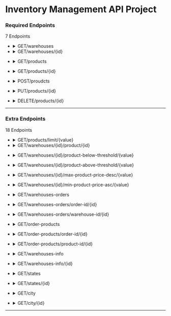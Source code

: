 # Inventory Management API Project

<!-- Begining of Required Endpoints -->
### **Required Endpoints**  
7 Endpoints
  + <details>
      <summary>GET/warehouses</summary>
      &emsp;Objective: See every warehouses' inventory<br>
      &emsp;Input(s): n/a<br>
      &emsp;Output(s): Returns all warehouses' inventory <br>
      &emsp;Table(s): warehouse_inventory
    </details>

  + <details>
    <summary>GET/warehouses/{id}</summary>
    &emsp;Objective: See every a warehouse's inventory<br>
    &emsp;Input(s): parameter -> location <br>
    &emsp;&emsp;&emsp;&emsp;&emsp;warehouse id -> url parameter <br>
    &emsp;Output(s): Returns all inventory from a warehouse <br>
    &emsp;Table(s): warehouse_inventory
  </details>
  
  + <details>
    <summary>GET/products</summary>
    &emsp;Objective: See all available products<br>
    &emsp;Input(s): n/a <br>
    &emsp;Output(s): Returns all products<br>
    &emsp;Table(s): product
  </details>
  
  + <details>
    <summary>GET/products/{id}</summary>
    &emsp;Objective: See information on a particular product <br>
    &emsp;Input(s): parameter -> location <br>
    &emsp;&emsp;&emsp;&emsp;&emsp;product id -> url parameter <br>
    &emsp;Output(s): Returns a product record <br>
    &emsp;Table(s): product
  </details>
  
  + <details>
    <summary>POST/proudcts</summary>
    &emsp;Objective: Create a new product record and insert into product table<br>
    &emsp;Input(s): parameter -> location <br>
    &emsp;&emsp;&emsp;&emsp;&emsp;product id -> response body <br>
    &emsp;&emsp;&emsp;&emsp;&emsp;product name -> response body <br>
    &emsp;&emsp;&emsp;&emsp;&emsp;price -> response body <br>
    &emsp;Output(s): n/a <br>
    &emsp;Table(s): product
  </details>
  
  + <details>
    <summary>PUT/products/{id}</summary>
    &emsp;Objective: Update a product record<br>
    &emsp;Input(s): parameter -> location <br>
    &emsp;&emsp;&emsp;&emsp;&emsp;product id -> url parameter <br>
    &emsp;&emsp;&emsp;&emsp;&emsp;(optional) product id -> response body <br>
    &emsp;&emsp;&emsp;&emsp;&emsp;product name -> response body <br>
    &emsp;&emsp;&emsp;&emsp;&emsp;price -> response body <br>
    &emsp;Output(s): n/a<br>
    &emsp;Table(s): product
  </details>
  
  + <details>
    <summary>DELETE/products/{id}</summary>
    &emsp;Objective: Delete a product record<br>
    &emsp;Input(s): parameter -> location <br>
    &emsp;&emsp;&emsp;&emsp;&emsp;product id -> url parameter <br>
    &emsp;Output(s): n/a <br>
    &emsp;Table(s): product
  </details>
<!-- End of Required Endpoints -->

<hr>

<!-- Begining of Extra Endpoints -->
### **Extra Endpoints**
18 Endpoints
  + <details>
      <summary>GET/products/limit/{value}</summary>
      &emsp;Objective: See a limited number of product record(s) <br>
      &emsp;Input(s): parameter -> location <br>
    &emsp;&emsp;&emsp;&emsp;&emsp; integer value -> url parameter <br>
      &emsp;Output(s): Returns "value" number of product record(s) <br>
      &emsp;Table(s): product
    </details>

  + <details>
    <summary>GET/warehouses/{id}/product/{id}</summary>
    &emsp;Objective: See a warehouse_inventory based on warehouse id and product id<br>
    &emsp;Input(s): parameter -> location <br>
    &emsp;&emsp;&emsp;&emsp;&emsp;warehouse id -> url parameter <br>
    &emsp;&emsp;&emsp;&emsp;&emsp;product id -> url parameter <br>
    &emsp;Output(s): Returns a record from warehouse_inventory table<br>
    &emsp;Table(s): warehouse_inventory
  </details>
  
  + <details>
    <summary>GET/warehouses/{id}/product-below-threshold/{value}</summary>
    &emsp;Objective: See all records for a given warehouse where product quantity is lower than the minimum threshold or <br>
    &emsp;&emsp;&emsp;&emsp;&emsp;&emsp;falls within the value range (positive & negative) from the minimum threshold<br>
    &emsp;Input(s): parameter -> location <br>
    &emsp;&emsp;&emsp;&emsp;&emsp;warehouse id -> url parameter <br>
    &emsp;&emsp;&emsp;&emsp;&emsp;integer value -> url parameter <br>
    &emsp;Output(s): Returns all products for a warehouse where product quantity is less than minimum threshold and <br>
    &emsp;&emsp;&emsp;&emsp;&emsp;&emsp;within minimum range (value +- minimum number)<br>
    &emsp;Table(s): warehouse_inventory
  </details>
  
  + <details>
    <summary>GET/warehouses/{id}/product-above-threshold/{value}</summary>
    &emsp;Objective: See all records for a given warehouse where product quantity is greater than the maximum threshold or <br>
    &emsp;&emsp;&emsp;&emsp;&emsp;&emsp;falls within the value range (positive & negative) from the maximum threshold<br>
    &emsp;Input(s): parameter -> location <br>
    &emsp;&emsp;&emsp;&emsp;&emsp;warehouse id -> url parameter <br>
    &emsp;&emsp;&emsp;&emsp;&emsp;integer value -> url parameter <br>
    &emsp;Output(s): Returns all products for a warehouse where product quantity is greater than maximum threshold and <br>
    &emsp;&emsp;&emsp;&emsp;&emsp;&emsp;within minimum range (value +- maximum number)<br>
    &emsp;Table(s): warehouse_inventory
  </details>
  
  + <details>
    <summary>GET/warehouses/{id}/max-product-price-desc/{value}</summary>
    &emsp;Objective: See the top "value"(number i.e 5) most expensive products within a warehouse <br>
    &emsp;Input(s): parameter -> location <br>
    &emsp;&emsp;&emsp;&emsp;&emsp;warehouse id -> url parameter <br>
    &emsp;&emsp;&emsp;&emsp;&emsp;integer value -> url parameter <br>
    &emsp;&emsp;&emsp;&emsp;&emsp;price -> response body <br>
    &emsp;Output(s): Returns the highest priced "value"(number i.e 5) items from a warehouse <br>
    &emsp;Table(s): warehouse_inventory
  </details>
  
  + <details>
    <summary>GET/warehouses/{id}/min-product-price-asc/{value}</summary>
    &emsp;Objective: See the top "value"(number i.e 5) cheapest products within a warehouse <br>
    &emsp;Input(s): parameter -> location <br>
    &emsp;&emsp;&emsp;&emsp;&emsp;warehouse id -> url parameter <br>
    &emsp;&emsp;&emsp;&emsp;&emsp;integer value -> url parameter <br>
    &emsp;&emsp;&emsp;&emsp;&emsp;price -> response body <br>
    &emsp;Output(s): Returns the lowest priced "value"(number i.e 5) items from a warehouse <br>
    &emsp;Table(s): warehouse_inventory
  </details>
  
  + <details>
    <summary>GET/warehouses-orders</summary>
    &emsp;Objective: See all records from warehouse_order table<br>
    &emsp;Input(s): n/a <br>
    &emsp;Output(s): Returns all records from warehouse_order table  <br>
    &emsp;Table(s): warehouse_order
  </details>

  + <details>
    <summary>GET/warehouses-orders/order-id/{id}</summary>
    &emsp;Objective: See the record associated to an order id<br>
    &emsp;Input(s): parameter -> location <br>
    &emsp;&emsp;&emsp;&emsp;&emsp;order id -> url parameter <br>
    &emsp;Output(s): Returns a record with the given order id  <br>
    &emsp;Table(s): warehouse_order
  </details>

  + <details>
    <summary>GET/warehouses-orders/warehouse-id/{id}</summary>
    &emsp;Objective: See all order records associated to a warehouse id<br>
    &emsp;Input(s): parameter -> location <br>
    &emsp;&emsp;&emsp;&emsp;&emsp;warehouse id -> url parameter <br>
    &emsp;Output(s): Returns all records associated to a warehouse id <br>
    &emsp;Table(s): warehouse_order
  </details>

  + <details>
    <summary>GET/order-products</summary>
    &emsp;Objective: See all records from order_products table<br>
    &emsp;Input(s): n/a <br>
    &emsp;Output(s): Returns all records from order_products table <br>
    &emsp;Table(s): order_products
  </details>

  + <details>
    <summary>GET/order-products/order-id/{id}</summary>
    &emsp;Objective: See all records associated with a given order id<br>
    &emsp;Input(s): parameter -> location <br>
    &emsp;&emsp;&emsp;&emsp;&emsp;order id -> url parameter <br>
    &emsp;Output(s): Returns all records from an order id <br>
    &emsp;Table(s): order_products
  </details>

  + <details>
    <summary>GET/order-products/product-id/{id}</summary>
    &emsp;Objective: See all records associated with a given product id<br>
    &emsp;Input(s): parameter -> location <br>
    &emsp;&emsp;&emsp;&emsp;&emsp;product id -> url parameter <br>
    &emsp;Output(s): Returns all records from an product id <br>
    &emsp;Table(s): order_products
  </details>
  
  + <details>
    <summary>GET/warehouses-info</summary>
    &emsp;Objective: See all warehouse information records from warehouse table<br>
    &emsp;Input(s): n/a <br>
    &emsp;Output(s): Returns all records from warehouse table <br>
    &emsp;Table(s): warehouse
  </details>

  + <details>
    <summary>GET/warehouses-info/{id}</summary>
    &emsp;Objective: See a record for a particular warehouse<br>
    &emsp;Input(s): parameter -> location <br>
    &emsp;&emsp;&emsp;&emsp;&emsp;warehouse id -> url parameter <br>
    &emsp;Output(s): Returns a record related to a warehouse id <br>
    &emsp;Table(s): warehouse
  </details>

  + <details>
    <summary>GET/states</summary>
    &emsp;Objective: See all records from state table<br>
    &emsp;Input(s): n/a <br>
    &emsp;Output(s): Returns all records from state table <br>
    &emsp;Table(s): state
  </details>

  + <details>
    <summary>GET/states/{id}</summary>
    &emsp;Objective: See a record for a particular state<br>
    &emsp;Input(s): parameter -> location <br>
    &emsp;&emsp;&emsp;&emsp;&emsp;state id -> url parameter <br>
    &emsp;Output(s): Returns a record related to a state id <br>
    &emsp;Table(s): state
  </details>

  + <details>
    <summary>GET/city</summary>
    &emsp;Objective: See all records from city table<br>
    &emsp;Input(s): n/a <br>
    &emsp;Output(s): Returns all records from city table <br>
    &emsp;Table(s): city
  </details>

  + <details>
    <summary>GET/city/{id}</summary>
    &emsp;Objective: See a record for a particular city<br>
    &emsp;Input(s): parameter -> location <br>
    &emsp;&emsp;&emsp;&emsp;&emsp;city id -> url parameter <br>
    &emsp;Output(s): Returns a record related to a city id <br>
    &emsp;Table(s): city
  </details>
<!-- End of Extra Endpoints -->

<hr>

